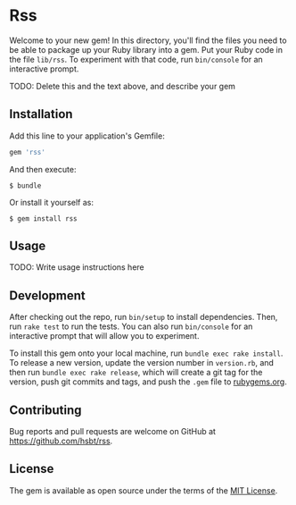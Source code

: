 # Rss

Welcome to your new gem! In this directory, you'll find the files you need to be able to package up your Ruby library into a gem. Put your Ruby code in the file `lib/rss`. To experiment with that code, run `bin/console` for an interactive prompt.

TODO: Delete this and the text above, and describe your gem

## Installation

Add this line to your application's Gemfile:

```ruby
gem 'rss'
```

And then execute:

    $ bundle

Or install it yourself as:

    $ gem install rss

## Usage

TODO: Write usage instructions here

## Development

After checking out the repo, run `bin/setup` to install dependencies. Then, run `rake test` to run the tests. You can also run `bin/console` for an interactive prompt that will allow you to experiment.

To install this gem onto your local machine, run `bundle exec rake install`. To release a new version, update the version number in `version.rb`, and then run `bundle exec rake release`, which will create a git tag for the version, push git commits and tags, and push the `.gem` file to [rubygems.org](https://rubygems.org).

## Contributing

Bug reports and pull requests are welcome on GitHub at https://github.com/hsbt/rss.

## License

The gem is available as open source under the terms of the [MIT License](https://opensource.org/licenses/MIT).
